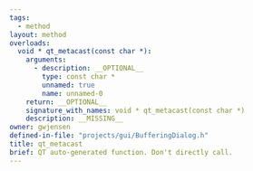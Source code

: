 ```yaml
---
tags:
  - method
layout: method
overloads:
  void * qt_metacast(const char *):
    arguments:
      - description: __OPTIONAL__
        type: const char *
        unnamed: true
        name: unnamed-0
    return: __OPTIONAL__
    signature_with_names: void * qt_metacast(const char *)
    description: __MISSING__
owner: gwjensen
defined-in-file: "projects/gui/BufferingDialog.h"
title: qt_metacast
brief: QT auto-generated function. Don't directly call.
---
```

